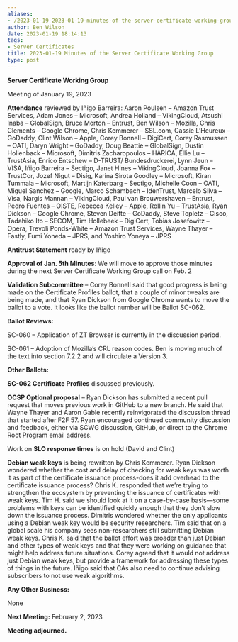 ```yaml
---
aliases:
- /2023-01-19-2023-01-19-minutes-of-the-server-certificate-working-group/
author: Ben Wilson
date: 2023-01-19 18:14:13
tags:
- Server Certificates
title: 2023-01-19 Minutes of the Server Certificate Working Group
type: post
---
```


**Server Certificate Working Group**

Meeting of January 19, 2023

**Attendance** reviewed by Iñigo Barreira: Aaron Poulsen – Amazon Trust Services, Adam Jones – Microsoft, Andrea Holland – VikingCloud, Atsushi Inaba – GlobalSign, Bruce Morton – Entrust, Ben Wilson – Mozilla, Chris Clements – Google Chrome, Chris Kemmerer – SSL.com, Cassie L’Heureux – GoDaddy, Clint Wilson – Apple, Corey Bonnell – DigiCert, Corey Rasmussen – OATI, Daryn Wright – GoDaddy, Doug Beattie – GlobalSign, Dustin Hollenback – Microsoft, Dimitris Zacharopoulos – HARICA, Ellie Lu – TrustAsia, Enrico Entschew – D-TRUST/ Bundesdruckerei, Lynn Jeun – VISA, Iñigo Barreira – Sectigo, Janet Hines – VikingCloud, Joanna Fox – TrustCor, Jozef Nigut – Disig, Karina Sirota Goodley – Microsoft, Kiran Tummala – Microsoft, Martijn Katerbarg – Sectigo, Michelle Coon – OATI, Miguel Sanchez – Google, Marco Schambach – IdenTrust, Marcelo Silva – Visa, Nargis Mannan – VikingCloud, Paul van Brouwershaven – Entrust, Pedro Fuentes – OISTE, Rebecca Kelley – Apple, Rollin Yu – TrustAsia, Ryan Dickson – Google Chrome, Steven Deitte – GoDaddy, Steve Topletz – Cisco, Tadahiko Ito – SECOM, Tim Hollebeek – DigiCert, Tobias Josefowitz – Opera, Trevoli Ponds-White – Amazon Trust Services, Wayne Thayer – Fastly, Fumi Yoneda – JPRS, and Yoshiro Yoneya – JPRS

**Antitrust Statement** ready by Iñigo

**Approval of Jan. 5th Minutes**: We will move to approve those minutes during the next Server Certificate Working Group call on Feb. 2

**Validation Subcommittee** – Corey Bonnell said that good progress is being made on the Certificate Profiles ballot, that a couple of minor tweaks are being made, and that Ryan Dickson from Google Chrome wants to move the ballot to a vote. It looks like the ballot number will be Ballot SC-062.

**Ballot Reviews:**

SC-060 – Application of ZT Browser is currently in the discussion period.

SC-061 – Adoption of Mozilla’s CRL reason codes. Ben is moving much of the text into section 7.2.2 and will circulate a Version 3.

**Other Ballots:**

**SC-062 Certificate Profiles** discussed previously.

**OCSP Optional proposal** – Ryan Dickson has submitted a recent pull request that moves previous work in GitHub to a new branch. He said that Wayne Thayer and Aaron Gable recently reinvigorated the discussion thread that started after F2F 57. Ryan encouraged continued community discussion and feedback, either via SCWG discussion, GitHub, or direct to the Chrome Root Program email address.

Work on **SLO response times** is on hold (David and Clint)

**Debian weak keys** is being rewritten by Chris Kemmerer. Ryan Dickson wondered whether the cost and delay of checking for weak keys was worth it as part of the certificate issuance process-does it add overhead to the certificate issuance process? Chris K. responded that we’re trying to strengthen the ecosystem by preventing the issuance of certificates with weak keys. Tim H. said we should look at it on a case-by-case basis—some problems with keys can be identified quickly enough that they don’t slow down the issuance process. Dimitris wondered whether the only applicants using a Debian weak key would be security researchers. Tim said that on a global scale his company sees non-researchers still submitting Debian weak keys. Chris K. said that the ballot effort was broader than just Debian and other types of weak keys and that they were working on guidance that might help address future situations. Corey agreed that it would not address just Debian weak keys, but provide a framework for addressing these types of things in the future. Iñigo said that CAs also need to continue advising subscribers to not use weak algorithms.

**Any Other Business:**

None

**Next Meeting:** February 2, 2023

**Meeting adjourned.**